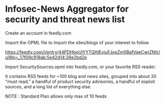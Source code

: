 # Infosec-News Aggregator for security and threat news list 
Create an account in feedly.com

Import the OPML file to import the sites/blogs of your interest to follow 

https://feedly.com/i/entry/44PDHbeUlYYTQXtEviuFJopZm5BafVaeCwrZNtUulWo=_17f09c918ab:5e42d14:26e2bd2e

Import SecuritySources.opml into feedly.com, or your favorite RSS reader. 

It contains RSS feeds for ~100 blog and news sites, grouped into about 20 "must read," a handful of product security advisories, a handful of exploit sources, and a long list of everything else.

NOTE : Standard Plan allows only max of 10 feeds 
